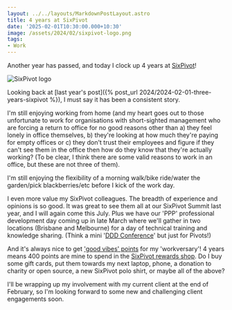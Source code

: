 ```yaml
---
layout: ../../layouts/MarkdownPostLayout.astro
title: 4 years at SixPivot
date: '2025-02-01T10:30:00.000+10:30'
image: /assets/2024/02/sixpivot-logo.png
tags:
- Work
---
```


Another year has passed, and today I clock up 4 years at [SixPivot](https://www.sixpivot.com.au)!

![SixPivot logo](/assets/2024/02/sixpivot-logo.png)

Looking back at [last year's post]({% post_url 2024/2024-02-01-three-years-sixpivot %}), I must say it has been a consistent story.

I'm still enjoying working from home (and my heart goes out to those unfortunate to work for organisations with short-sighted management who are forcing a return to office for no good reasons other than a) they feel lonely in office themselves, b) they're looking at how much they're paying for empty offices or c) they don't trust their employees and figure if they can't see them in the office then how do they know that they're actually working? (To be clear, I think there are some valid reasons to work in an office, but these are not three of them).

I'm still enjoying the flexibility of a morning walk/bike ride/water the garden/pick blackberries/etc before I kick of the work day.

I even more value my SixPivot colleagues. The breadth of experience and opinions is so good. It was great to see them all at our SixPivot Summit last year, and I will again come this July. Plus we have our 'PPP' professional development day coming up in late March where we'll gather in two locations (Brisbane and Melbourne) for a day of technical training and knowledge sharing. (Think a mini '[DDD Conference](https://dddadelaide.com/)' but just for Pivots!)

And it's always nice to get ['good vibes' points]((https://handbook.sixpivot.com.au/perks-and-benefits/benefits#perks)) for my 'workversary'! 4 years means 400 points are mine to spend in the [SixPivot rewards shop](https://handbook.sixpivot.com.au/perks-and-benefits/rewards-shop). Do I buy some gift cards, put them towards my next laptop, phone, a donation to charity or open source, a new SixPivot polo shirt, or maybe all of the above?

I'll be wrapping up my involvement with my current client at the end of February, so I'm looking forward to some new and challenging client engagements soon.
